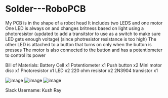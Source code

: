 # Solder---RoboPCB

My PCB is in the shape of a robot head
It includes two LEDS and one motor
One LED is always on and changes britness based on light using a photoresistor (updated to add a transitstor to use as a switch to make sure LED gets enough voltage) (since photresistor resistance is too high)
The other LED is attached to a button that turns on only when the button is presses
The motor is also connected to the button and has a potentiometer to control its power

Bill  of Materials:
  Battery Cell x1
  Potentiometer x1
  Push button x2
  Mini motor disc x1
  Photoresistor x1
  LED x2
  220 ohm resistor x2
  2N3904 transistor x1

![image](https://github.com/user-attachments/assets/4992e724-749f-429d-af0e-2bfd140d11ef)
![image](https://github.com/user-attachments/assets/0d327d1c-eada-4a0e-b702-094a2afe77cb)
![image](https://github.com/user-attachments/assets/bf2388b6-16c2-4684-b75a-94b4e373c96c)




Slack Username: Kush Ray
  
